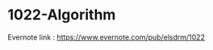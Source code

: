1022-Algorithm
==============
Evernote link : <a src=https://www.evernote.com/pub/elsdrm/1022>https://www.evernote.com/pub/elsdrm/1022<a />
